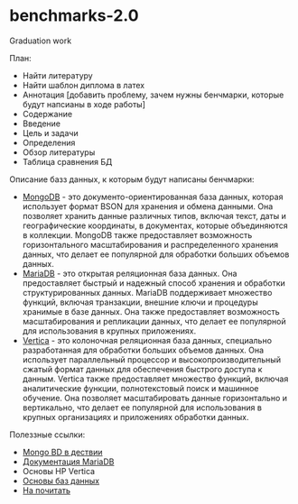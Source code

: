 # benchmarks-2.0
Graduation work

План: 
 - Найти литературу 
 - Найти шаблон диплома в латех 
 - Аннотация [добавить проблему, зачем нужны бенчмарки, которые будут напсианы в ходе работы]
 - Содержание 
 - Введение 
 - Цель и задачи 
 - Определения 
 - Обзор литературы 
 - Таблица сравнения БД

Описание базз данных, к которым будут написаны бенчмарки:

- [MongoDB](https://www.mongodb.com) - это документо-ориентированная база данных, которая использует формат BSON для хранения и обмена данными. Она позволяет хранить данные различных типов, включая текст, даты и географические координаты, в документах, которые объединяются в коллекции. MongoDB также предоставляет возможность горизонтального масштабирования и распределенного хранения данных, что делает ее популярной для обработки больших объемов данных. 
- [MariaDB](https://www.mongodb.com) - это открытая реляционная база данных. Она предоставляет быстрый и надежный способ хранения и обработки структурированных данных. MariaDB поддерживает множество функций, включая транзакции, внешние ключи и процедуры хранимые в базе данных. Она также предоставляет возможность масштабирования и репликации данных, что делает ее популярной для использования в крупных приложениях.
- [Vertica](https://www.vertica.com) - это колоночная реляционная база данных, специально разработанная для обработки больших объемов данных. Она использует параллельный процессор и высокопроизводительный сжатый формат данных для обеспечения быстрого доступа к данным. Vertica также предоставляет множество функций, включая аналитические функции, полнотекстовый поиск и машинное обучение. Она позволяет масштабировать данные горизонтально и вертикально, что делает ее популярной для использования в крупных организациях и приложениях обработки данных.

Полеззные ссылки:
- [Mongo BD в дествии](https://cafe-aristokrat.nethouse.ru/static/doc/0000/0000/0165/165988.c2f3acpbax.pdf)
- [Документация MariaDB](https://mariadb.com/kb/en/mariadb/documentation/)
- Основы HP Vertica
- [Оcновы баз данных](https://mipt.ru/dnbic/content/db.pdf)
- [На почитать](https://oracle-patches.com/db/mysql/эталонное-тестирование-mysql-бенчмаркинг)

